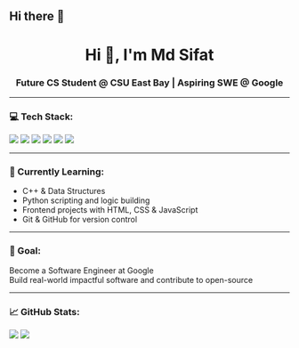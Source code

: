 ## Hi there 👋
<h1 align="center">Hi 👋, I'm Md Sifat</h1>
<h3 align="center">Future CS Student @ CSU East Bay | Aspiring SWE @ Google</h3>

---

### 💻 Tech Stack:
<p align="left">
  <img src="https://img.shields.io/badge/C++-00599C?style=flat&logo=c%2B%2B&logoColor=white" />
  <img src="https://img.shields.io/badge/Python-3776AB?style=flat&logo=python&logoColor=white" />
  <img src="https://img.shields.io/badge/JavaScript-F7DF1E?style=flat&logo=javascript&logoColor=black" />
  <img src="https://img.shields.io/badge/SQL-003B57?style=flat&logo=postgresql&logoColor=white" />
  <img src="https://img.shields.io/badge/HTML5-E34F26?style=flat&logo=html5&logoColor=white" />
  <img src="https://img.shields.io/badge/CSS3-1572B6?style=flat&logo=css3&logoColor=white" />
</p>

---

### 🚀 Currently Learning:
- C++ & Data Structures
- Python scripting and logic building
- Frontend projects with HTML, CSS & JavaScript
- Git & GitHub for version control

---

### 🎯 Goal:
Become a Software Engineer at Google  
Build real-world impactful software and contribute to open-source

---

### 📈 GitHub Stats:
<p>
  <img src="https://github-readme-stats.vercel.app/api?username=sifat-dev-web&show_icons=true&theme=tokyonight" />
  <img src="https://github-readme-stats.vercel.app/api/top-langs/?username=sifat-dev-web&layout=compact&theme=tokyonight" />
</p>

<!--
**sifat-dev-web/sifat-dev-web** is a ✨ _special_ ✨ repository because its `README.md` (this file) appears on your GitHub profile.

Here are some ideas to get you started:

- 🔭 I’m currently working on ...
- 🌱 I’m currently learning ...
- 👯 I’m looking to collaborate on ...
- 🤔 I’m looking for help with ...
- 💬 Ask me about ...
- 📫 How to reach me: ...
- 😄 Pronouns: ...
- ⚡ Fun fact: ...
-->
